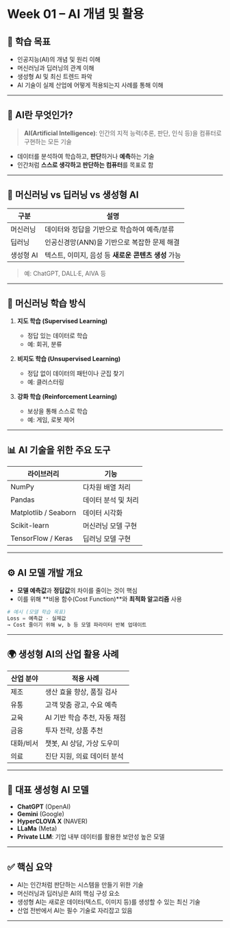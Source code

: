 # Week 01 – AI 개념 및 활용

## 📌 학습 목표

- 인공지능(AI)의 개념 및 원리 이해
- 머신러닝과 딥러닝의 관계 이해
- 생성형 AI 및 최신 트렌드 파악
- AI 기술이 실제 산업에 어떻게 적용되는지 사례를 통해 이해

---

## 🧠 AI란 무엇인가?

> **AI(Artificial Intelligence)**: 인간의 지적 능력(추론, 판단, 인식 등)을 컴퓨터로 구현하는 모든 기술

- 데이터를 분석하여 학습하고, **판단**하거나 **예측**하는 기술
- 인간처럼 **스스로 생각하고 판단하는 컴퓨터**를 목표로 함

---

## 🤖 머신러닝 vs 딥러닝 vs 생성형 AI

| 구분      | 설명                                                |
| --------- | --------------------------------------------------- |
| 머신러닝  | 데이터와 정답을 기반으로 학습하여 예측/분류         |
| 딥러닝    | 인공신경망(ANN)을 기반으로 복잡한 문제 해결         |
| 생성형 AI | 텍스트, 이미지, 음성 등 **새로운 콘텐츠 생성** 가능 |

> 예: ChatGPT, DALL·E, AIVA 등

---

## 🧪 머신러닝 학습 방식

1. **지도 학습 (Supervised Learning)**

   - 정답 있는 데이터로 학습
   - 예: 회귀, 분류

2. **비지도 학습 (Unsupervised Learning)**

   - 정답 없이 데이터의 패턴이나 군집 찾기
   - 예: 클러스터링

3. **강화 학습 (Reinforcement Learning)**
   - 보상을 통해 스스로 학습
   - 예: 게임, 로봇 제어

---

## 📊 AI 기술을 위한 주요 도구

| 라이브러리           | 기능                |
| -------------------- | ------------------- |
| NumPy                | 다차원 배열 처리    |
| Pandas               | 데이터 분석 및 처리 |
| Matplotlib / Seaborn | 데이터 시각화       |
| Scikit-learn         | 머신러닝 모델 구현  |
| TensorFlow / Keras   | 딥러닝 모델 구현    |

---

## ⚙️ AI 모델 개발 개요

- **모델 예측값**과 **정답값**의 차이를 줄이는 것이 핵심
- 이를 위해 **비용 함수(Cost Function)**와 **최적화 알고리즘** 사용

```python
# 예시 (모델 학습 목표)
Loss = 예측값 - 실제값
→ Cost 줄이기 위해 w, b 등 모델 파라미터 반복 업데이트
```

---

## 🌍 생성형 AI의 산업 활용 사례

| 산업 분야 | 적용 사례                    |
| --------- | ---------------------------- |
| 제조      | 생산 효율 향상, 품질 검사    |
| 유통      | 고객 맞춤 광고, 수요 예측    |
| 교육      | AI 기반 학습 추천, 자동 채점 |
| 금융      | 투자 전략, 상품 추천         |
| 대화/비서 | 챗봇, AI 상담, 가상 도우미   |
| 의료      | 진단 지원, 의료 데이터 분석  |

---

## 🧩 대표 생성형 AI 모델

- **ChatGPT** (OpenAI)
- **Gemini** (Google)
- **HyperCLOVA X** (NAVER)
- **LLaMa** (Meta)
- **Private LLM**: 기업 내부 데이터를 활용한 보안성 높은 모델

---

## ✅ 핵심 요약

- AI는 인간처럼 판단하는 시스템을 만들기 위한 기술
- 머신러닝과 딥러닝은 AI의 핵심 구성 요소
- 생성형 AI는 새로운 데이터(텍스트, 이미지 등)를 생성할 수 있는 최신 기술
- 산업 전반에서 AI는 필수 기술로 자리잡고 있음

---
